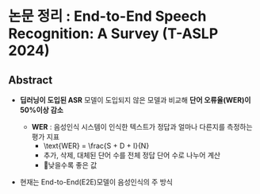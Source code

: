 # 논문 정리 : End-to-End Speech Recognition: A Survey (T-ASLP 2024)

## Abstract
- **딥러닝이 도입된 ASR** 모델이 도입되지 않은 모델과 비교해 **단어 오류율(WER)이 50%이상 감소**
  - **WER** : 음성인식 시스템이 인식한 텍스트가 정답과 얼마나 다른지를 측정하는 평가 지표
    - \text{WER} = \frac{S + D + I}{N} 
    - 추가, 삭제, 대체된 단어 수를 전체 정답 단어 수로 나누어 계산
    - 낮을수록 좋은 값
      
- 현재는 End-to-End(E2E)모델이 음성인식의 주 방식
